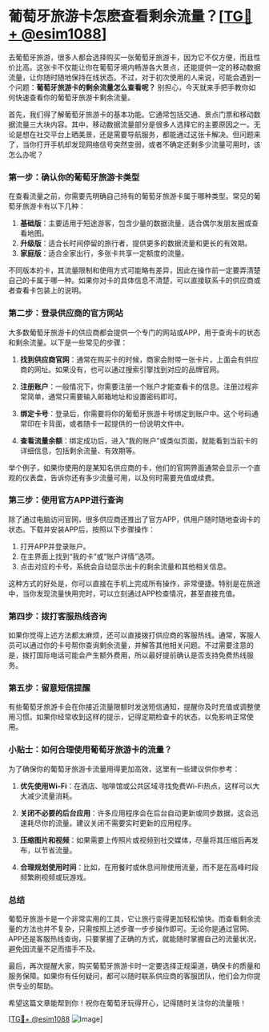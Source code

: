 # 葡萄牙旅游卡怎麽查看剩余流量？[[TG💪+ @esim1088](https://t.me/s/esim1088)]

去葡萄牙旅游，很多人都会选择购买一张葡萄牙旅游卡，因为它不仅方便，而且性价比高。这张卡不仅能让你在葡萄牙境内畅游各大景点，还能提供一定的移动数据流量，让你随时随地保持在线状态。不过，对于初次使用的人来说，可能会遇到一个问题：**葡萄牙旅游卡的剩余流量怎么查看呢？** 别担心，今天就来手把手教你如何快速查看你的葡萄牙旅游卡剩余流量。

首先，我们得了解葡萄牙旅游卡的基本功能。它通常包括交通、景点门票和移动数据流量三大块内容。其中，移动数据流量部分是很多人选择它的主要原因之一。无论是想在社交平台上晒美景，还是需要导航服务，都能通过这张卡解决。但问题来了，当你打开手机却发现网络信号突然变弱，或者不确定还剩多少流量可用时，该怎么办呢？

### **第一步：确认你的葡萄牙旅游卡类型**

在查看流量之前，你需要先明确自己持有的葡萄牙旅游卡属于哪种类型。常见的葡萄牙旅游卡有以下几种：

1. **基础版**：主要适用于短途游客，包含少量的数据流量，适合偶尔发朋友圈或查看地图。
2. **升级版**：适合长时间停留的旅行者，提供更多的数据流量和更长的有效期。
3. **家庭版**：适合全家出行，多张卡共享一定额度的流量。

不同版本的卡，其流量限制和使用方式可能略有差异，因此在操作前一定要弄清楚自己的卡属于哪一种。如果你对卡的具体信息不清楚，可以直接联系卡的供应商或者查看卡包装上的说明。

### **第二步：登录供应商的官方网站**

大多数葡萄牙旅游卡的供应商都会提供一个专门的网站或APP，用于查询卡的状态和剩余流量。以下是一些常见的步骤：

1. **找到供应商官网**：通常在购买卡的时候，商家会附带一张卡片，上面会有供应商的网址。如果没有，也可以通过搜索引擎找到对应的品牌官网。
   
2. **注册账户**：一般情况下，你需要注册一个账户才能查看卡的信息。注册过程非常简单，通常只需要输入邮箱地址和设置密码即可。

3. **绑定卡号**：登录后，你需要将你的葡萄牙旅游卡号绑定到账户中。这个号码通常印在卡背面，或者随卡一起提供的一份说明文件中。

4. **查看流量余额**：绑定成功后，进入“我的账户”或类似页面，就能看到当前卡的详细信息，包括剩余流量、有效期等。

举个例子，如果你使用的是某知名供应商的卡，他们的官网界面通常会显示一个直观的仪表盘，告诉你还有多少流量可用，以及何时需要充值或续费。

### **第三步：使用官方APP进行查询**

除了通过电脑访问官网，很多供应商还推出了官方APP，供用户随时随地查询卡的状态。下载并安装APP后，按照以下步骤操作：

1. 打开APP并登录账户。
2. 在主界面上找到“我的卡”或“账户详情”选项。
3. 点击对应的卡号，系统会自动显示出卡的剩余流量和其他相关信息。

这种方式的好处是，你可以直接在手机上完成所有操作，非常便捷。特别是在旅途中，当你发现流量快用完时，可以立刻通过APP检查情况，甚至直接充值。

### **第四步：拨打客服热线咨询**

如果你觉得上述方法都太麻烦，还可以直接拨打供应商的客服热线。通常，客服人员可以通过你的卡号帮你查询剩余流量，并解答其他相关问题。不过需要注意的是，拨打国际电话可能会产生额外费用，所以最好提前确认是否支持免费热线服务。

### **第五步：留意短信提醒**

有些葡萄牙旅游卡会在你接近流量限额时发送短信通知，提醒你及时充值或调整使用习惯。如果你经常收到这样的提示，记得定期检查卡的状态，以免影响正常使用。

### **小贴士：如何合理使用葡萄牙旅游卡的流量？**

为了确保你的葡萄牙旅游卡流量用得更加高效，这里有一些建议供你参考：

1. **优先使用Wi-Fi**：在酒店、咖啡馆或公共区域寻找免费Wi-Fi热点，这样可以大大减少流量消耗。
   
2. **关闭不必要的后台应用**：许多应用程序会在后台自动更新或同步数据，这会迅速耗尽你的流量。建议关闭不需要实时更新的应用程序。

3. **压缩图片和视频**：如果需要上传照片或视频到社交媒体，尽量将其压缩后再发布，以节省流量。

4. **合理规划使用时间**：比如，在用餐时或休息间隙使用流量，而不是在高峰时段频繁刷视频或玩游戏。

### **总结**

葡萄牙旅游卡是一个非常实用的工具，它让旅行变得更加轻松愉快。而查看剩余流量的方法也并不复杂，只需按照上述步骤一步步操作即可。无论你是通过官网、APP还是客服热线查询，只要掌握了正确的方式，就能随时掌握自己的流量状况，避免因流量不足而措手不及。

最后，再次提醒大家，购买葡萄牙旅游卡时一定要选择正规渠道，确保卡的质量和服务保障。如果你有任何疑问，都可以随时联系供应商的客服团队，他们会为你提供专业的帮助。

希望这篇文章能帮到你！祝你在葡萄牙玩得开心，记得随时关注你的流量哦！

[[TG💪+ @esim1088](https://t.me/s/esim1088) ![Image](https://i.postimg.cc/4NQfJmqS/Snipaste-2025-05-13-00-14-12.png)]